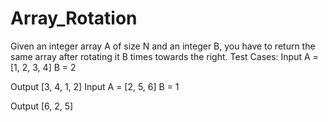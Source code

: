 # Array_Rotation
Given an integer array A of size N and an integer B, you have to return the same array after rotating it B times towards the right.
Test Cases:
Input
A = [1, 2, 3, 4]
B = 2

Output
[3, 4, 1, 2]
Input
A = [2, 5, 6]
B = 1

Output
[6, 2, 5]

